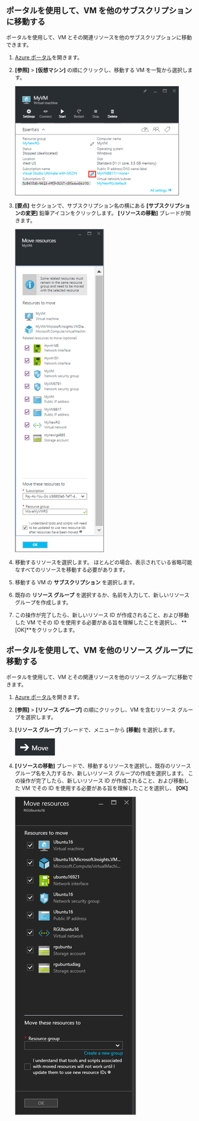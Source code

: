

## <a name="use-the-portal-to-move-a-vm-to-a-different-subscription"></a>ポータルを使用して、VM を他のサブスクリプションに移動する
ポータルを使用して、VM とその関連リソースを他のサブスクリプションに移動できます。

1. [Azure ポータル](https://portal.azure.com)を開きます。
2. **[参照]** > **[仮想マシン]** の順にクリックし、移動する VM を一覧から選択します。
   
    ![[リソースの移動] ブレードを開くための鉛筆アイコンがある [要点] セクションのスクリーンショット。](./media/virtual-machines-common-move-vm/move-button.png)
3. **[要点]** セクションで、サブスクリプション名の横にある **[サブスクリプションの変更]** 鉛筆アイコンをクリックします。 **[リソースの移動]** ブレードが開きます。
   
    ![[リソースの移動] ブレードのスクリーンショット。](./media/virtual-machines-common-move-vm/move.png)
4. 移動するリソースを選択します。 ほとんどの場合、表示されている省略可能なすべてのリソースを移動する必要があります。
5. 移動する VM の **サブスクリプション** を選択します。
6. 既存の **リソース グループ** を選択するか、名前を入力して、新しいリソース グループを作成します。
7. この操作が完了したら、新しいリソース ID が作成されること、および移動した VM でその ID を使用する必要がある旨を理解したことを選択し、 **[OK]**をクリックします。

## <a name="use-the-portal-to-move-a-vm-to-another-resource-group"></a>ポータルを使用して、VM を他のリソース グループに移動する
ポータルを使用して、VM とその関連リソースを他のリソース グループに移動できます。

1. [Azure ポータル](https://portal.azure.com)を開きます。
2. **[参照]** > **[リソース グループ]** の順にクリックし、VM を含むリソース グループを選択します。
3. **[リソース グループ]** ブレードで、メニューから **[移動]** を選択します。
   
    ![[リソース グループ] メニューの [移動] ボタンのスクリーン ショット。](./media/virtual-machines-common-move-vm/move-rg.png)
4. **[リソースの移動]** ブレードで、移動するリソースを選択し、既存のリソース グループ名を入力するか、新しいリソース グループの作成を選択します。 この操作が完了したら、新しいリソース ID が作成されること、および移動した VM でその ID を使用する必要がある旨を理解したことを選択し、 **[OK]**
   
    ![[リソースの移動] ブレードのスクリーンショット。](./media/virtual-machines-common-move-vm/move-rg-list.png)

